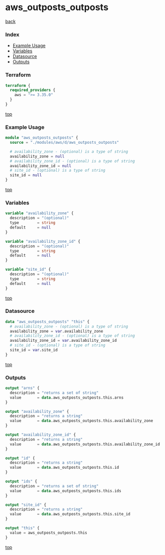 # aws_outposts_outposts

[back](../aws.md)

### Index

- [Example Usage](#example-usage)
- [Variables](#variables)
- [Datasource](#datasource)
- [Outputs](#outputs)

### Terraform

```terraform
terraform {
  required_providers {
    aws = ">= 3.35.0"
  }
}
```

[top](#index)

### Example Usage

```terraform
module "aws_outposts_outposts" {
  source = "./modules/aws/d/aws_outposts_outposts"

  # availability_zone - (optional) is a type of string
  availability_zone = null
  # availability_zone_id - (optional) is a type of string
  availability_zone_id = null
  # site_id - (optional) is a type of string
  site_id = null
}
```

[top](#index)

### Variables

```terraform
variable "availability_zone" {
  description = "(optional)"
  type        = string
  default     = null
}

variable "availability_zone_id" {
  description = "(optional)"
  type        = string
  default     = null
}

variable "site_id" {
  description = "(optional)"
  type        = string
  default     = null
}
```

[top](#index)

### Datasource

```terraform
data "aws_outposts_outposts" "this" {
  # availability_zone - (optional) is a type of string
  availability_zone = var.availability_zone
  # availability_zone_id - (optional) is a type of string
  availability_zone_id = var.availability_zone_id
  # site_id - (optional) is a type of string
  site_id = var.site_id
}
```

[top](#index)

### Outputs

```terraform
output "arns" {
  description = "returns a set of string"
  value       = data.aws_outposts_outposts.this.arns
}

output "availability_zone" {
  description = "returns a string"
  value       = data.aws_outposts_outposts.this.availability_zone
}

output "availability_zone_id" {
  description = "returns a string"
  value       = data.aws_outposts_outposts.this.availability_zone_id
}

output "id" {
  description = "returns a string"
  value       = data.aws_outposts_outposts.this.id
}

output "ids" {
  description = "returns a set of string"
  value       = data.aws_outposts_outposts.this.ids
}

output "site_id" {
  description = "returns a string"
  value       = data.aws_outposts_outposts.this.site_id
}

output "this" {
  value = aws_outposts_outposts.this
}
```

[top](#index)